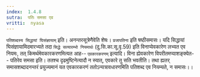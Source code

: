 ```yaml
---
index:  1.4.8
sutra:  पतिः समसा एव
vritti:  nyasa
---
```


`पतिशब्दस्य सिद्धायां घिसंज्ञायाम्` इति। अनन्तरसूत्रेणैवेति शेषः। `प्रजापतिना` इति षष्ठीसमासः। यदि सिद्धायां घिसंज्ञायामिदमारभ्यते तदा `सिद्धे सत्यारम्भो नियमार्थः` (दु.सि.का.सू.वृ.59) इति विनाप्येवकारेण लभ्यत एव नियमः, तत् किमर्थमेवकारकरणमित्यत आह-- `एवकारकरणम्` इत्यादि। विना ह्येवकारेण विपरीतमप्याशङ्क्येत-- पतिरेव समसा इति। ततश्च दृढमुष्टिनेत्यादौ न स्यात्, एवकारे तु सति भवतीति। तथा ह्यतर् समासशब्दादनन्तरं प्रयुज्यमानं यत एवकारकरणं ततोऽन्यत्रावधारणमिति पतिशब्द एव नियम्यते, न समासः।।

